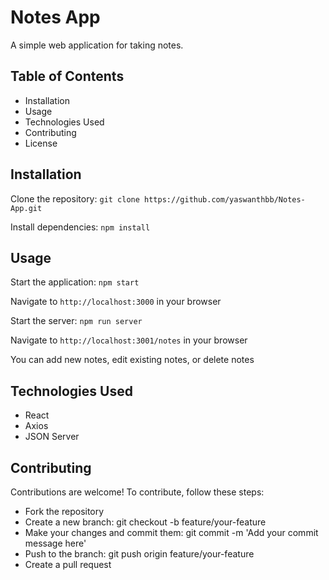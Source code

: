# Notes App

A simple web application for taking notes.

## Table of Contents
- Installation
- Usage
- Technologies Used
- Contributing
- License
## Installation

Clone the repository: `git clone https://github.com/yaswanthbb/Notes-App.git`

Install dependencies: `npm install`

## Usage

Start the application: `npm start`

Navigate to `http://localhost:3000` in your browser

Start the server: `npm run server`

Navigate to `http://localhost:3001/notes` in your browser

You can add new notes, edit existing notes, or delete notes

## Technologies Used

- React
- Axios
- JSON Server

## Contributing

Contributions are welcome! To contribute, follow these steps:
- Fork the repository
- Create a new branch: git checkout -b feature/your-feature
- Make your changes and commit them: git commit -m 'Add your commit message here'
- Push to the branch: git push origin feature/your-feature
- Create a pull request